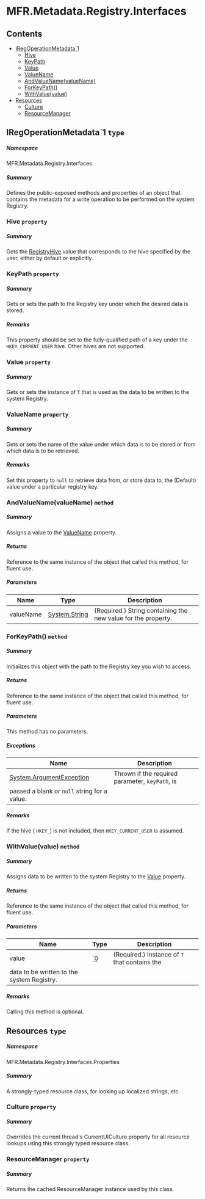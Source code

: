 <a name='assembly'></a>
# MFR.Metadata.Registry.Interfaces

## Contents

- [IRegOperationMetadata\`1](#T-MFR-Metadata-Registry-Interfaces-IRegOperationMetadata`1 'MFR.Metadata.Registry.Interfaces.IRegOperationMetadata`1')
  - [Hive](#P-MFR-Metadata-Registry-Interfaces-IRegOperationMetadata`1-Hive 'MFR.Metadata.Registry.Interfaces.IRegOperationMetadata`1.Hive')
  - [KeyPath](#P-MFR-Metadata-Registry-Interfaces-IRegOperationMetadata`1-KeyPath 'MFR.Metadata.Registry.Interfaces.IRegOperationMetadata`1.KeyPath')
  - [Value](#P-MFR-Metadata-Registry-Interfaces-IRegOperationMetadata`1-Value 'MFR.Metadata.Registry.Interfaces.IRegOperationMetadata`1.Value')
  - [ValueName](#P-MFR-Metadata-Registry-Interfaces-IRegOperationMetadata`1-ValueName 'MFR.Metadata.Registry.Interfaces.IRegOperationMetadata`1.ValueName')
  - [AndValueName(valueName)](#M-MFR-Metadata-Registry-Interfaces-IRegOperationMetadata`1-AndValueName-System-String- 'MFR.Metadata.Registry.Interfaces.IRegOperationMetadata`1.AndValueName(System.String)')
  - [ForKeyPath()](#M-MFR-Metadata-Registry-Interfaces-IRegOperationMetadata`1-ForKeyPath-System-String- 'MFR.Metadata.Registry.Interfaces.IRegOperationMetadata`1.ForKeyPath(System.String)')
  - [WithValue(value)](#M-MFR-Metadata-Registry-Interfaces-IRegOperationMetadata`1-WithValue-`0- 'MFR.Metadata.Registry.Interfaces.IRegOperationMetadata`1.WithValue(`0)')
- [Resources](#T-MFR-Metadata-Registry-Interfaces-Properties-Resources 'MFR.Metadata.Registry.Interfaces.Properties.Resources')
  - [Culture](#P-MFR-Metadata-Registry-Interfaces-Properties-Resources-Culture 'MFR.Metadata.Registry.Interfaces.Properties.Resources.Culture')
  - [ResourceManager](#P-MFR-Metadata-Registry-Interfaces-Properties-Resources-ResourceManager 'MFR.Metadata.Registry.Interfaces.Properties.Resources.ResourceManager')

<a name='T-MFR-Metadata-Registry-Interfaces-IRegOperationMetadata`1'></a>
## IRegOperationMetadata\`1 `type`

##### Namespace

MFR.Metadata.Registry.Interfaces

##### Summary

Defines the public-exposed methods and properties of an object that
contains the metadata for a write operation to be performed on the
system Registry.

<a name='P-MFR-Metadata-Registry-Interfaces-IRegOperationMetadata`1-Hive'></a>
### Hive `property`

##### Summary

Gets the [RegistryHive](#T-Microsoft-Win32-RegistryHive 'Microsoft.Win32.RegistryHive') value that
corresponds to the hive specified by the user, either by default or explicitly.

<a name='P-MFR-Metadata-Registry-Interfaces-IRegOperationMetadata`1-KeyPath'></a>
### KeyPath `property`

##### Summary

Gets or sets the path to the Registry key under which the desired
data is stored.

##### Remarks

This property should be set to the fully-qualified path of a key
under the `HKEY_CURRENT_USER` hive. Other hives are not supported.

<a name='P-MFR-Metadata-Registry-Interfaces-IRegOperationMetadata`1-Value'></a>
### Value `property`

##### Summary

Gets or sets the instance of `T` that is used
as the data to be written to the system Registry.

<a name='P-MFR-Metadata-Registry-Interfaces-IRegOperationMetadata`1-ValueName'></a>
### ValueName `property`

##### Summary

Gets or sets the name of the value under which data is to be stored
or from which data is to be retrieved.

##### Remarks

Set this property to `null` to retrieve data from, or store
data to, the (Default) value under a particular registry key.

<a name='M-MFR-Metadata-Registry-Interfaces-IRegOperationMetadata`1-AndValueName-System-String-'></a>
### AndValueName(valueName) `method`

##### Summary

Assigns a value to the
[ValueName](#P-MFR-IRegQueryExpression-ValueName 'MFR.IRegQueryExpression.ValueName')
property.

##### Returns

Reference to the same instance of the object that called this
method, for fluent use.

##### Parameters

| Name | Type | Description |
| ---- | ---- | ----------- |
| valueName | [System.String](http://msdn.microsoft.com/query/dev14.query?appId=Dev14IDEF1&l=EN-US&k=k:System.String 'System.String') | (Required.) String containing the new value for the property. |

<a name='M-MFR-Metadata-Registry-Interfaces-IRegOperationMetadata`1-ForKeyPath-System-String-'></a>
### ForKeyPath() `method`

##### Summary

Initializes this object with the path to the Registry key you wish
to access.

##### Returns

Reference to the same instance of the object that called this
method, for fluent use.

##### Parameters

This method has no parameters.

##### Exceptions

| Name | Description |
| ---- | ----------- |
| [System.ArgumentException](http://msdn.microsoft.com/query/dev14.query?appId=Dev14IDEF1&l=EN-US&k=k:System.ArgumentException 'System.ArgumentException') | Thrown if the required parameter, `keyPath`, is
passed a blank or `null` string for a value. |

##### Remarks

If the hive ( `HKEY_`) is not included, then
`HKEY_CURRENT_USER` is assumed.

<a name='M-MFR-Metadata-Registry-Interfaces-IRegOperationMetadata`1-WithValue-`0-'></a>
### WithValue(value) `method`

##### Summary

Assigns data to be written to the system Registry to the
[Value](#P-MFR-IRegOperationMetadata-Value 'MFR.IRegOperationMetadata.Value')
property.

##### Returns

Reference to the same instance of the object that called this
method, for fluent use.

##### Parameters

| Name | Type | Description |
| ---- | ---- | ----------- |
| value | [\`0](#T-`0 '`0') | (Required.) Instance of `T` that contains the
data to be written to the system Registry. |

##### Remarks

Calling this method is optional.

<a name='T-MFR-Metadata-Registry-Interfaces-Properties-Resources'></a>
## Resources `type`

##### Namespace

MFR.Metadata.Registry.Interfaces.Properties

##### Summary

A strongly-typed resource class, for looking up localized strings, etc.

<a name='P-MFR-Metadata-Registry-Interfaces-Properties-Resources-Culture'></a>
### Culture `property`

##### Summary

Overrides the current thread's CurrentUICulture property for all
  resource lookups using this strongly typed resource class.

<a name='P-MFR-Metadata-Registry-Interfaces-Properties-Resources-ResourceManager'></a>
### ResourceManager `property`

##### Summary

Returns the cached ResourceManager instance used by this class.

